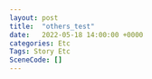 ```yaml
---
layout: post
title:  "others_test"
date:   2022-05-18 14:00:00 +0000
categories: Etc
Tags: Story Etc
SceneCode: []
---
```

